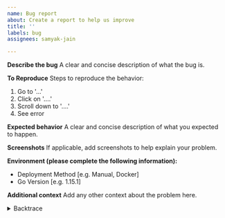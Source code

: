 ```yaml
---
name: Bug report
about: Create a report to help us improve
title: ''
labels: bug
assignees: samyak-jain

---
```


**Describe the bug**
A clear and concise description of what the bug is.

**To Reproduce**
Steps to reproduce the behavior:
1. Go to '...'
2. Click on '....'
3. Scroll down to '....'
4. See error

**Expected behavior**
A clear and concise description of what you expected to happen.

**Screenshots**
If applicable, add screenshots to help explain your problem.

**Environment (please complete the following information):**
 - Deployment Method [e.g. Manual, Docker]
 - Go Version [e.g. 1.15.1]

**Additional context**
Add any other context about the problem here.

<!--
Add the relevant logs from the backend here
-->
<details><summary>Backtrace</summary>
<p>

```
<backtrace>
```

</p>
</details>
